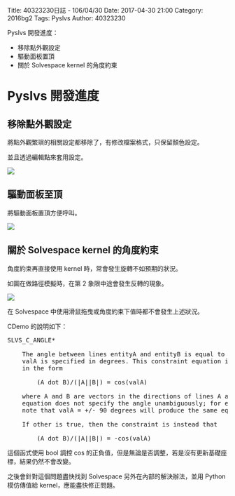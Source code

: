 Title: 40323230日誌 - 106/04/30
Date: 2017-04-30 21:00
Category: 2016bg2
Tags: Pyslvs
Author: 40323230

Pyslvs 開發進度：

* 移除點外觀設定
* 驅動面板置頂
* 關於 Solvespace kernel 的角度約束

<!-- PELICAN_END_SUMMARY -->

Pyslvs 開發進度
===

移除點外觀設定
---

將點外觀繁瑣的相關設定都移除了，有修改檔案格式，只保留顏色設定。

並且透過編輯點來套用設定。

![](https://raw.githubusercontent.com/coursemdetw/project_site_files/gh-pages/files/2016spring/g2/Python_solvespace/0430_01.png)

驅動面板至頂
---

將驅動面板置頂方便呼叫。

![](https://raw.githubusercontent.com/coursemdetw/project_site_files/gh-pages/files/2016spring/g2/Python_solvespace/0430_02.png)

關於 Solvespace kernel 的角度約束
---

角度約束再直接使用 kernel 時，常會發生旋轉不如預期的狀況。

如圖在做路徑模擬時，在第 2 象限中途會發生反轉的現象。

![](https://raw.githubusercontent.com/coursemdetw/project_site_files/gh-pages/files/2016spring/g2/Python_solvespace/0430_03.png)

在 Solvespace 中使用滑鼠拖曳或角度約束下值時都不會發生上述狀況。

CDemo 的說明如下：

<pre>
SLVS_C_ANGLE*

    The angle between lines entityA and entityB is equal to valA, where
    valA is specified in degrees. This constraint equation is written
    in the form

        (A dot B)/(|A||B|) = cos(valA)

    where A and B are vectors in the directions of lines A and B. This
    equation does not specify the angle unambiguously; for example,
    note that valA = +/- 90 degrees will produce the same equation.

    If other is true, then the constraint is instead that

        (A dot B)/(|A||B|) = -cos(valA)
</pre>

這個函式使用 bool 調控 cos 的正負值，但是無論是否調整，若是沒有更新基礎座標，結果仍然不會改變。

之後會針對這個問題盡快找到 Solvespace 另外在內部的解決辦法，並用 Python 模仿傳值給 kernel，應能盡快修正問題。